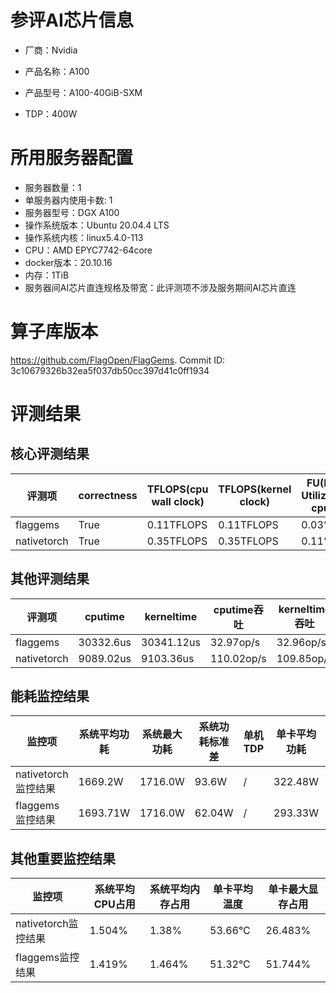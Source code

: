 # 参评AI芯片信息

* 厂商：Nvidia

* 产品名称：A100
* 产品型号：A100-40GiB-SXM
* TDP：400W

# 所用服务器配置

* 服务器数量：1
* 单服务器内使用卡数: 1
* 服务器型号：DGX A100
* 操作系统版本：Ubuntu 20.04.4 LTS
* 操作系统内核：linux5.4.0-113
* CPU：AMD EPYC7742-64core
* docker版本：20.10.16
* 内存：1TiB
* 服务器间AI芯片直连规格及带宽：此评测项不涉及服务期间AI芯片直连

# 算子库版本

https://github.com/FlagOpen/FlagGems. Commit ID: 3c10679326b32ea5f037db50cc397d41c0ff1934

# 评测结果

## 核心评测结果

| 评测项  | correctness | TFLOPS(cpu wall clock) | TFLOPS(kernel clock) | FU(FLOPS Utilization)-cputime | FU-kerneltime |
| ---- | -------------- | -------------- | ------------ | ------ | ----- |
| flaggems | True    | 0.11TFLOPS       | 0.11TFLOPS        | 0.03% | 0.03% |
| nativetorch | True    | 0.35TFLOPS      | 0.35TFLOPS      | 0.11%      | 0.11%    |

## 其他评测结果

| 评测项  | cputime | kerneltime | cputime吞吐 | kerneltime吞吐 | 无预热时延 | 预热后时延 |
| ---- | -------------- | -------------- | ------------ | ------------ | -------------- | -------------- |
| flaggems | 30332.6us       | 30341.12us        | 32.97op/s | 32.96op/s | 1049242.69us | 17319.36us |
| nativetorch | 9089.02us       | 9103.36us        | 110.02op/s | 109.85op/s | 9753.31us | 3178.95us |

## 能耗监控结果

| 监控项  | 系统平均功耗  | 系统最大功耗  | 系统功耗标准差 | 单机TDP | 单卡平均功耗 | 单卡最大功耗 | 单卡功耗标准差 | 单卡TDP |
| ---- | ------- | ------- | ------- | ----- | ------------ | ------------ | ------------- | ----- |
| nativetorch监控结果 | 1669.2W | 1716.0W | 93.6W   | /     | 322.48W       | 329.0W      | 5.61W        | 400W  |
| flaggems监控结果 | 1693.71W | 1716.0W | 62.04W   | /     | 293.33W       | 306.0W      | 7.55W        | 400W  |

## 其他重要监控结果

| 监控项  | 系统平均CPU占用 | 系统平均内存占用 | 单卡平均温度 | 单卡最大显存占用 |
| ---- | --------- | -------- | ------------ | -------------- |
| nativetorch监控结果 | 1.504%    | 1.38%   | 53.66°C       | 26.483%        |
| flaggems监控结果 | 1.419%    | 1.464%   | 51.32°C       | 51.744%        |
